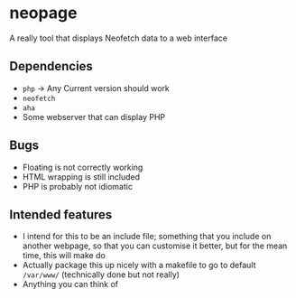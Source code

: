 # neopage
A really tool that displays Neofetch data to a web interface

## Dependencies
- `php` -> Any Current version should work
- `neofetch`
- `aha`
- Some webserver that can display PHP


## Bugs

- Floating is not correctly working
- HTML wrapping is still included
- PHP is probably not idiomatic


## Intended features

- I intend for this to be an include file; something that you include on another webpage, so that you can customise it better, but for the mean time, this will make do
- Actually package this up nicely with a makefile to go to default `/var/www/` (technically done but not really)
- Anything you can think of
